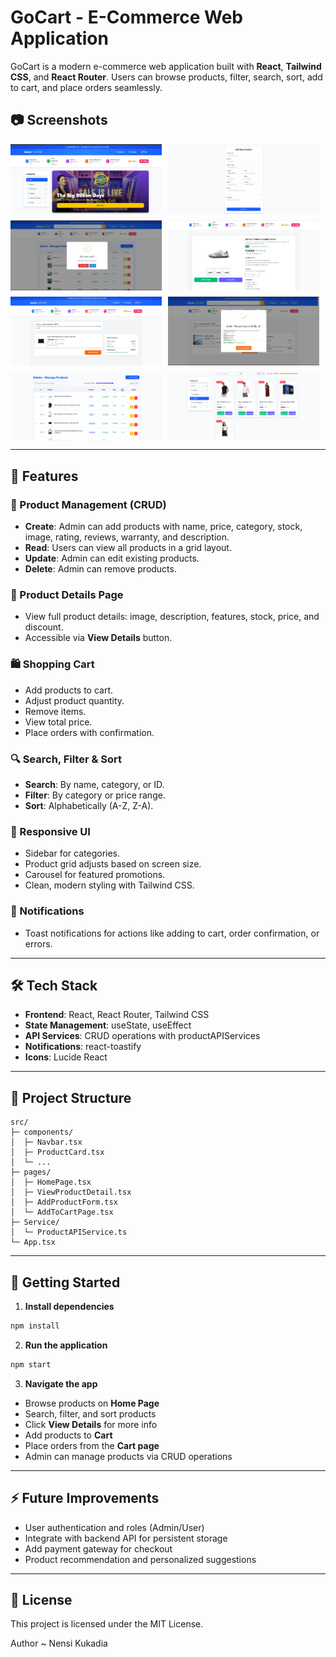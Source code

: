 # GoCart - E-Commerce Web Application

GoCart is a modern e-commerce web application built with **React**, **Tailwind CSS**, and **React Router**. Users can browse products, filter, search, sort, add to cart, and place orders seamlessly.

## 📷 Screenshots

<div style="display: flex; flex-wrap: wrap; gap: 10px;">
  <img src="public/home.png" alt="Home Page" width="48%" />
  <img src="public/addProduct.png" alt="Add Product" width="48%" />
  <img src="public/deleteProduct.png" alt="Delete Product" width="48%" />
  <img src="public/detailPage.png" alt="Detail Page" width="48%" />
  <img src="public/order.png" alt="Order Page" width="48%" />
  <img src="public/orderPlaced.png" alt="Order Placed" width="48%" />
  <img src="public/sorting.png" alt="Sorting" width="48%" />
  <img src="public/filter.png" alt="Filter" width="48%" />
</div>

---

## 🌟 Features

### 🛒 Product Management (CRUD)
- **Create**: Admin can add products with name, price, category, stock, image, rating, reviews, warranty, and description.
- **Read**: Users can view all products in a grid layout.
- **Update**: Admin can edit existing products.
- **Delete**: Admin can remove products.

### 📄 Product Details Page
- View full product details: image, description, features, stock, price, and discount.
- Accessible via **View Details** button.

### 🛍️ Shopping Cart
- Add products to cart.
- Adjust product quantity.
- Remove items.
- View total price.
- Place orders with confirmation.

### 🔍 Search, Filter & Sort
- **Search**: By name, category, or ID.
- **Filter**: By category or price range.
- **Sort**: Alphabetically (A-Z, Z-A).

### 📱 Responsive UI
- Sidebar for categories.
- Product grid adjusts based on screen size.
- Carousel for featured promotions.
- Clean, modern styling with Tailwind CSS.

### 🔔 Notifications
- Toast notifications for actions like adding to cart, order confirmation, or errors.

---

## 🛠 Tech Stack
- **Frontend**: React, React Router, Tailwind CSS
- **State Management**: useState, useEffect
- **API Services**: CRUD operations with productAPIServices
- **Notifications**: react-toastify
- **Icons**: Lucide React

---

## 📁 Project Structure

```
src/
├─ components/
│  ├─ Navbar.tsx
│  ├─ ProductCard.tsx
│  └─ ...
├─ pages/
│  ├─ HomePage.tsx
│  ├─ ViewProductDetail.tsx
│  ├─ AddProductForm.tsx
│  └─ AddToCartPage.tsx
├─ Service/
│  └─ ProductAPIService.ts
└─ App.tsx
```

---

## 🚀 Getting Started

1. **Install dependencies**
```bash
npm install
```

2. **Run the application**
```bash
npm start
```

3. **Navigate the app**
- Browse products on **Home Page**
- Search, filter, and sort products
- Click **View Details** for more info
- Add products to **Cart**
- Place orders from the **Cart page**
- Admin can manage products via CRUD operations

---

## ⚡ Future Improvements
- User authentication and roles (Admin/User)
- Integrate with backend API for persistent storage
- Add payment gateway for checkout
- Product recommendation and personalized suggestions

---

## 📄 License
This project is licensed under the MIT License.

Author
~ Nensi Kukadia